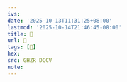 ```yaml
---
ivs:
date: '2025-10-13T11:31:25+08:00'
lastmod: '2025-10-14T21:46:45-08:00'
title: 󰩚
url: 󰩚
tags: [𡪗]
hex: 
src: GHZR DCCV
note:
---
```

